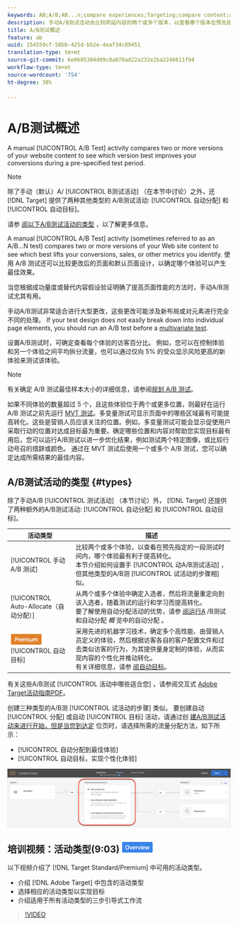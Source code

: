 ```yaml
---
keywords: AB;A/B;AB...n;compare experiences;Targeting;compare content;auto-target;auto-allocate
description: 手动A/B测试活动会比较网站内容的两个或多个版本，以查看哪个版本在预先指定的测试期内能够最佳地提高转化率。
title: A/B测试概述
feature: ab
uuid: 154559cf-58bb-425d-bb2e-4eaf34c89451
translation-type: tm+mt
source-git-commit: 6e0605304d99c0a070ad22a232e2ba2246611f94
workflow-type: tm+mt
source-wordcount: '754'
ht-degree: 38%

---
```



# A/B测试概述

A manual [!UICONTROL A/B Test] activity compares two or more versions of your website content to see which version best improves your conversions during a pre-specified test period.

>[!NOTE]
>
>除了手动（默认）A/ [!UICONTROL B测试活动] （在本节中讨论）之外，还 [!DNL Target] 提供了两种其他类型的  A/B测试活动: [!UICONTROL 自动分配] 和 [!UICONTROL 自动目标]。
>
>请参 [阅以下A/B测试活动的类型](#types) ，以了解更多信息。

A manual [!UICONTROL A/B Test] activity (sometimes referred to as an A/B...N test) compares two or more versions of your Web site content to see which best lifts your conversions, sales, or other metrics you identify. 使用 A/B 测试还可以比较更改后的页面和默认页面设计，以确定哪个体验可以产生最佳效果。

当您根据成功量度或替代内容假设验证明确了提高页面性能的方法时，手动A/B测试尤其有用。

手动A/B测试非常适合进行大型更改，这些更改可能涉及新布局或对元素进行完全不同的处理。 If your test design does not easily break down into individual page elements, you should run an A/B test before a [multivariate test](/help/c-activities/c-multivariate-testing/multivariate-testing.md).

设置A/B测试时，可确定查看每个体验的访客百分比。 例如，您可以在控制体验和另一个体验之间平均拆分流量，也可以通过仅向 5% 的受众显示风险更高的新体验来测试该体验。

>[!NOTE]
>
>有关确定 A/B 测试最佳样本大小的详细信息，请参阅[规划 A/B 测试](../../c-activities/t-test-ab/sample-size-determination.md)。

如果不同体验的数量超过 5 个，且这些体验位于两个或更多位置，则最好在运行 A/B 测试之前先运行 [MVT 测试](/help/c-activities/c-multivariate-testing/multivariate-testing.md)。多变量测试可显示页面中的哪些区域最有可能提高转化。这些是营销人员应该关注的位置。例如，多变量测试可能会显示促使用户采取行动的位置对达成目标最为重要。确定哪些位置和内容对帮助您实现目标最有用后，您可以运行A/B测试以进一步优化结果，例如测试两个特定图像，或比较行动号召的措辞或颜色。 通过在 MVT 测试后使用一个或多个 A/B 测试，您可以确定达成所需结果的最佳内容。

## A/B测试活动的类型 {#types}

除了手动A/B [!UICONTROL 测试活动] （本节讨论）外， [!DNL Target] 还提供了两种额外的A/B测试活动: [!UICONTROL 自动分配] 和 [!UICONTROL 自动目标]。

| 活动类型 | 描述 |
| --- | --- |
| [!UICONTROL 手动 A/B 测试] | 比较两个或多个体验，以查看在预先指定的一段测试时间内，哪个体验最有利于提高转化。<br>本节介绍如何设置手 [!UICONTROL 动A/B测试活动] ，但其他类型的A/B测 [!UICONTROL 试活动的步骤相] 似。 |
| [!UICONTROL Auto-Allocate（自动分配）] | 从两个或多个体验中确定入选者，然后将流量重定向到该入选者，随着测试的运行和学习而提高转化。<br>要了解使用自动分配活动的优势，请参 [阅运行A](/help/c-activities/t-test-ab/sample-size-determination.md#auto-allocate) /B测试和自动分配 *概* 览中的自动分配 [](/help/c-activities/automated-traffic-allocation/automated-traffic-allocation.md)。 |
| ![高级徽章](/help/assets/premium.png)[!UICONTROL 自动目标] | 采用先进的机器学习技术，确定多个高性能、由营销人员定义的体验，然后根据访客各自的客户配置文件和过去类似访客的行为，为其提供量身定制的体验，从而实现内容的个性化并推动转化。<br>有关详细信息，请参 [阅自动目标](/help/c-activities/auto-target-to-optimize.md)。 |

有关这些A/B测试 [!UICONTROL 活动中哪些适合您] ，请参阅交互式 [Adobe Target活动指南PDF](/help/c-activities/target-activities-guide.md)。

创建三种类型的A/B测 [!UICONTROL 试活动的步骤] 类似。 要创建自动 [!UICONTROL 分配] 或自动 [!UICONTROL 目标] 活动，请通过创 [建A/B测试活动来进行开始，但是当您到达定](/help/c-activities/t-test-ab/t-test-create-ab/test-create-ab.md) 位页时，请选择所需的流量分配方法，如下所示：

* [!UICONTROL 自动分配到最佳体验]
* [!UICONTROL 自动目标，实现个性化体验]

![流量分配方法设置](/help/c-activities/t-test-ab/t-test-create-ab/assets/traffic-allocation-method.png)

## 培训视频：活动类型(9:03) ![概述徽章](/help/assets/overview.png)

以下视频介绍了 [!DNL Target Standard/Premium] 中可用的活动类型。

* 介绍 [!DNL Adobe Target] 中包含的活动类型
* 选择相应的活动类型以实现目标
* 介绍适用于所有活动类型的三步引导式工作流

>[!VIDEO](https://video.tv.adobe.com/v/17386)
